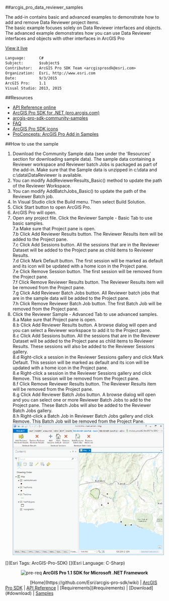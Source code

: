 ##arcgis_pro_data_reviewer_samples

<!-- TODO: Write a brief abstract explaining this sample -->
The add-in contains basic and advanced examples to demonstrate how to add and remove Data Reviewer project items.    
The basic example focuses solely on Data Reviewer interfaces and objects.  
The advanced example demonstrates how you can use Data Reviewer interfaces and objects with other interfaces in ArcGIS Pro  
  


<a href="http://pro.arcgis.com/en/pro-app/sdk/" target="_blank">View it live</a>

<!-- TODO: Fill this section below with metadata about this sample-->
```
Language:      C#
Subject:       $subject$
Contributor:   ArcGIS Pro SDK Team <arcgisprosdk@esri.com>
Organization:  Esri, http://www.esri.com
Date:          9/3/2015
ArcGIS Pro:    1.1
Visual Studio: 2013, 2015
```

##Resources

* [API Reference online](http://pro.arcgis.com/en/pro-app/sdk/api-reference)
* <a href="http://pro.arcgis.com/en/pro-app/sdk/" target="_blank">ArcGIS Pro SDK for .NET (pro.arcgis.com)</a>
* [arcgis-pro-sdk-community-samples](http://github.com/Esri/arcgis-pro-sdk-community-samples)
* [FAQ](http://github.com/Esri/arcgis-pro-sdk/wiki/FAQ)
* [ArcGIS Pro SDK icons](https://github.com/Esri/arcgis-pro-sdk/releases/tag/1.1.0.3308)
* [ProConcepts: ArcGIS Pro Add in Samples](https://github.com/Esri/arcgis-pro-sdk-community-samples/wiki/ProConcepts-ArcGIS-Pro-Add-in-Samples)

##How to use the sample
<!-- TODO: Explain how this sample can be used. To use images in this section, create the image file in your sample project's screenshots folder. Use relative url to link to this image using this syntax: ![My sample Image](FacePage/SampleImage.png) -->
1. Download the Community Sample data (see under the 'Resources' section for downloading sample data).  The sample data containing a Reviewer workspace and Reviewer batch Jobs is packaged as part of the add-in.  Make sure that the Sample data is unzipped in c:\data and c:\data\DataReviewer is available.  
2. You can modify AddReviewerResults_Basic() method to update the path of the Reviewer Workspace.  
3. You can modify AddBatchJobs_Basic() to update the path of the Reviewer Batch job.  
4. In Visual Studio click the Build menu. Then select Build Solution.  
5. Click Start button to open ArcGIS Pro.  
6. ArcGIS Pro will open.   
7. Open any project file. Click the Reviewer Sample - Basic Tab to use basic samples.  
7.a Make sure that Project pane is open.  
7.b Click Add Reviewer Results button. The Reviewer Results item will be added to the Project pane.  
7.c Click Add Sessions button. All the sessions that are in the Reviewer Dataset will be added to the Project pane as child items to Reviewer Results.  
7.d Click Mark Default button. The first session will be marked as default and its icon will be updated with a home icon in the Project pane.  
7.e Click Remove Session button. The first session will be removed from the Project pane.  
7.f Click Remove Reviewer Results button. The Reviewer Results item will be removed from the Project pane.  
7.g Click Add Reviewer Batch Jobs button. All Reviewer batch jobs that are in the sample data will be added to the Project pane.  
7.h Click Remove Reviewer Batch Job button. The first Batch Job will be removed from the Project pane.  
8. Click the Reviewer Sample - Advanced Tab to use advanced samples.  
8.a Make sure that Project pane is open.  
8.b Click Add Reviewer Results button. A browse dialog will open and you can select a Reviewer workspace to add it to the Project pane.  
8.c Click Add Sessions button. All the sessions that are in the Reviewer Dataset will be added to the Project pane as child items to Reviewer Results. These sessions will also be added to the Reviewer Sessions gallery.  
8.d Right-click a session in the Reviewer Sessions gallery and click Mark Default. This session will be marked as default and its icon will be updated with a home icon in the Project pane.  
8.e Right-click a session in the Reviewer Sessions gallery and click Remove. This session will be removed from the Project pane.  
8.f Click Remove Reviewer Results button. The Reviewer Results item will be removed from the Project pane.  
8.g Click Add Reviewer Batch Jobs button. A browse dialog will open and you can select one or more Reviewer Batch Jobs to add to the Project pane. These Batch Jobs will also be added to the Reviewer Batch Jobs gallery.  
8.h Right-click a Batch Job in Reviewer Batch Jobs gallery and click Remove. This Batch Job will be removed from the Project Pane.  
![UI](Screenshots/Screen.png)  
  


[](Esri Tags: ArcGIS-Pro-SDK)
[](Esri Language: C-Sharp)​


<p align = center><img src="http://esri.github.io/arcgis-pro-sdk/images/ArcGISPro.png"  alt="pre-req" align = "top" height = "20" width = "20" >
<b> ArcGIS Pro 1.1 SDK for Microsoft .NET Framework</b>
</p>
&nbsp;&nbsp;&nbsp;&nbsp;&nbsp;&nbsp;&nbsp;&nbsp;&nbsp;&nbsp;&nbsp;&nbsp;&nbsp;&nbsp;&nbsp;&nbsp;&nbsp;&nbsp;&nbsp;&nbsp;[Home](https://github.com/Esri/arcgis-pro-sdk/wiki) | <a href="http://pro.arcgis.com/en/pro-app/sdk" target="_blank">ArcGIS Pro SDK</a> | <a href="http://pro.arcgis.com/en/pro-app/sdk/api-reference" target="_blank">API Reference</a> | [Requirements](#requirements) | [Download](#download) |  <a href="http://github.com/esri/arcgis-pro-sdk-community-samples" target="_blank">Samples</a>
